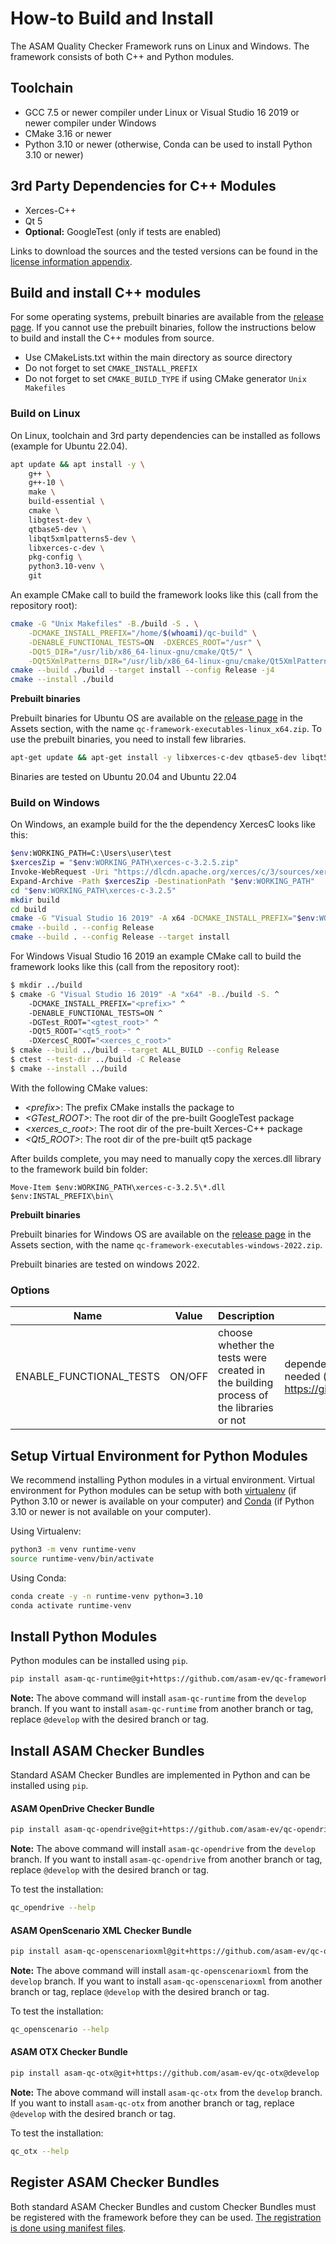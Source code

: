 <!---
Copyright 2023 CARIAD SE.

This Source Code Form is subject to the terms of the Mozilla
Public License, v. 2.0. If a copy of the MPL was not distributed
with this file, You can obtain one at https://mozilla.org/MPL/2.0/.
-->

# How-to Build and Install

The ASAM Quality Checker Framework runs on Linux and Windows. The framework consists of both C++ and Python modules.

## Toolchain

- GCC 7.5 or newer compiler under Linux or Visual Studio 16 2019 or newer
  compiler under Windows
- CMake 3.16 or newer
- Python 3.10 or newer (otherwise, Conda can be used to install Python 3.10 or newer)

## 3rd Party Dependencies for C++ Modules

- Xerces-C++
- Qt 5
- **Optional:** GoogleTest (only if tests are enabled)

Links to download the sources and the tested versions can be found in the
[license information appendix](licenses/readme.md).

## Build and install C++ modules

For some operating systems, prebuilt binaries are available from the [release page](https://github.com/asam-ev/qc-framework/releases). If you cannot use the prebuilt binaries, follow the instructions below to build and install the C++ modules from source.

- Use CMakeLists.txt within the main directory as source directory
- Do not forget to set `CMAKE_INSTALL_PREFIX`
- Do not forget to set `CMAKE_BUILD_TYPE` if using CMake generator `Unix
  Makefiles`

### Build on Linux

On Linux, toolchain and 3rd party dependencies can be installed as follows (example for Ubuntu 22.04).

```bash
apt update && apt install -y \
    g++ \
    g++-10 \
    make \
    build-essential \
    cmake \
    libgtest-dev \
    qtbase5-dev \
    libqt5xmlpatterns5-dev \
    libxerces-c-dev \
    pkg-config \
    python3.10-venv \
    git
```

An example CMake call to build the framework
looks like this (call from the repository root):

```bash
cmake -G "Unix Makefiles" -B./build -S . \
    -DCMAKE_INSTALL_PREFIX="/home/$(whoami)/qc-build" \
    -DENABLE_FUNCTIONAL_TESTS=ON  -DXERCES_ROOT="/usr" \
    -DQt5_DIR="/usr/lib/x86_64-linux-gnu/cmake/Qt5/" \
    -DQt5XmlPatterns_DIR="/usr/lib/x86_64-linux-gnu/cmake/Qt5XmlPatterns/"
cmake --build ./build --target install --config Release -j4
cmake --install ./build
```

**Prebuilt binaries**

Prebuilt binaries for Ubuntu OS are available on the [release page](https://github.com/asam-ev/qc-framework/releases) in the Assets section, with the name `qc-framework-executables-linux_x64.zip`. To use the prebuilt binaries, you need to install few libraries.

```bash
apt-get update && apt-get install -y libxerces-c-dev qtbase5-dev libqt5xmlpatterns5-dev
```

Binaries are tested on Ubuntu 20.04 and Ubuntu 22.04


### Build on Windows

On Windows, an example build for the the dependency XercesC looks like this:

```bash
$env:WORKING_PATH=C:\Users\user\test
$xercesZip = "$env:WORKING_PATH\xerces-c-3.2.5.zip"
Invoke-WebRequest -Uri "https://dlcdn.apache.org/xerces/c/3/sources/xerces-c-3.2.5.zip" -OutFile $xercesZip
Expand-Archive -Path $xercesZip -DestinationPath "$env:WORKING_PATH"
cd "$env:WORKING_PATH\xerces-c-3.2.5"
mkdir build
cd build
cmake -G "Visual Studio 16 2019" -A x64 -DCMAKE_INSTALL_PREFIX="$env:WORKING_PATH\Xerces-Out" ..
cmake --build . --config Release
cmake --build . --config Release --target install
```

For Windows Visual Studio 16 2019 an example CMake call to build the framework
looks like this (call from the repository root):

```bash
$ mkdir ../build
$ cmake -G "Visual Studio 16 2019" -A "x64" -B../build -S. ^
    -DCMAKE_INSTALL_PREFIX="<prefix>" ^
    -DENABLE_FUNCTIONAL_TESTS=ON ^
    -DGTest_ROOT="<gtest_root>" ^
    -DQt5_ROOT="<qt5_root>" ^
    -DXercesC_ROOT="<xerces_c_root>"
$ cmake --build ../build --target ALL_BUILD --config Release
$ ctest --test-dir ../build -C Release
$ cmake --install ../build
```

With the following CMake values:

- _\<prefix\>_: The prefix CMake installs the package to
- _\<GTest_ROOT\>_: The root dir of the pre-built GoogleTest package
- _\<xerces_c_root\>_: The root dir of the pre-built Xerces-C++ package
- _\<Qt5_ROOT\>_: The root dir of the pre-built qt5 package

After builds complete, you may need to manually copy the xerces.dll library to the framework build bin folder:

```
Move-Item $env:WORKING_PATH\xerces-c-3.2.5\*.dll $env:INSTAL_PREFIX\bin\
```

**Prebuilt binaries**

Prebuilt binaries for Windows OS are available on the [release page](https://github.com/asam-ev/qc-framework/releases) in the Assets section, with the name `qc-framework-executables-windows-2022.zip`.

Prebuilt binaries are tested on windows 2022.


### Options

| Name | Value | Description | Remarks |
| ---- | ----- | ----------- | ------- |
| ENABLE_FUNCTIONAL_TESTS | ON/OFF | choose whether the tests were created in the building process of the libraries or not | dependency to a valid gtest package needed (see <https://github.com/google/googletest>) |

## Setup Virtual Environment for Python Modules

We recommend installing Python modules in a virtual environment. Virtual environment for Python modules can be setup with both [virtualenv](https://docs.python.org/3/library/venv.html) (if Python 3.10 or newer is available on your computer) and [Conda](https://docs.anaconda.com/miniconda/) (if Python 3.10 or newer is not available on your computer).

Using Virtualenv:

```bash
python3 -m venv runtime-venv
source runtime-venv/bin/activate
```

Using Conda:

```bash
conda create -y -n runtime-venv python=3.10
conda activate runtime-venv
```

## Install Python Modules

Python modules can be installed using `pip`.

```bash
pip install asam-qc-runtime@git+https://github.com/asam-ev/qc-framework@develop#subdirectory=runtime
```

**Note:** The above command will install `asam-qc-runtime` from the `develop` branch. If you want to install `asam-qc-runtime` from another branch or tag, replace `@develop` with the desired branch or tag.

## Install ASAM Checker Bundles

Standard ASAM Checker Bundles are implemented in Python and can be installed using `pip`.

#### ASAM OpenDrive Checker Bundle

```bash
pip install asam-qc-opendrive@git+https://github.com/asam-ev/qc-opendrive@develop
```

**Note:** The above command will install `asam-qc-opendrive` from the `develop` branch. If you want to install `asam-qc-opendrive` from another branch or tag, replace `@develop` with the desired branch or tag.

To test the installation:

```bash
qc_opendrive --help
```

#### ASAM OpenScenario XML Checker Bundle

```bash
pip install asam-qc-openscenarioxml@git+https://github.com/asam-ev/qc-openscenarioxml@develop
```

**Note:** The above command will install `asam-qc-openscenarioxml` from the `develop` branch. If you want to install `asam-qc-openscenarioxml` from another branch or tag, replace `@develop` with the desired branch or tag.

To test the installation:

```bash
qc_openscenario --help
```

#### ASAM OTX Checker Bundle

```bash
pip install asam-qc-otx@git+https://github.com/asam-ev/qc-otx@develop
```

**Note:** The above command will install `asam-qc-otx` from the `develop` branch. If you want to install `asam-qc-otx` from another branch or tag, replace `@develop` with the desired branch or tag.

To test the installation:

```bash
qc_otx --help
```

## Register ASAM Checker Bundles

Both standard ASAM Checker Bundles and custom Checker Bundles must be registered with the framework before they can be used. [The registration is done using manifest files](doc/manual/manifest_file.md).

